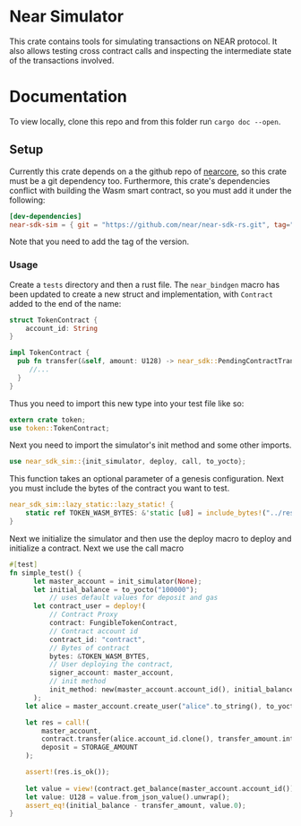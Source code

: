 # Near Simulator

This crate contains tools for simulating transactions on NEAR protocol.
It also allows testing cross contract calls and inspecting the intermediate state of the transactions
involved.

# Documentation
To view locally, clone this repo and from this folder run `cargo doc --open`.

## Setup

Currently this crate depends on a the github repo of [nearcore](https://github.com/near/nearcore), so this crate must be a git dependency too.
Furthermore, this crate's dependencies conflict with building the Wasm smart contract, so you must add it under the following:

```toml
[dev-dependencies]
near-sdk-sim = { git = "https://github.com/near/near-sdk-rs.git", tag="2.0.0" }

```

Note that you need to add the tag of the version.

### Usage

Create a `tests` directory and then a rust file. The `near_bindgen` macro has been updated to create a new struct and implementation, with `Contract` added to the end of the name:

```rust
struct TokenContract {
    account_id: String
}

impl TokenContract {
  pub fn transfer(&self, amount: U128) -> near_sdk::PendingContractTransaction {
     //...
  }
}
```

Thus you need to import this new type into your test file like so:

```rust
extern crate token;
use token::TokenContract;
```

Next you need to import the simulator's init method and some other imports.

```rust
use near_sdk_sim::{init_simulator, deploy, call, to_yocto};
```

This function takes an optional parameter of a genesis configuration. 
Next you must include the bytes of the contract you want to test.

```rust
near_sdk_sim::lazy_static::lazy_static! {
    static ref TOKEN_WASM_BYTES: &'static [u8] = include_bytes!("../res/token.wasm").as_ref();
}
```
Next we initialize the simulator and then use the deploy macro to deploy and 
initialize a contract.  Next we use the call macro
```rust
#[test]
fn simple_test() {
      let master_account = init_simulator(None);
      let initial_balance = to_yocto("100000");
          // uses default values for deposit and gas
      let contract_user = deploy!(
          // Contract Proxy
          contract: FungibleTokenContract,
          // Contract account id
          contract_id: "contract",
          // Bytes of contract
          bytes: &TOKEN_WASM_BYTES,
          // User deploying the contract,
          signer_account: master_account,
          // init method
          init_method: new(master_account.account_id(), initial_balance.into())
      );
    let alice = master_account.create_user("alice".to_string(), to_yocto("100"));

    let res = call!(
        master_account,
        contract.transfer(alice.account_id.clone(), transfer_amount.into()),
        deposit = STORAGE_AMOUNT
    );

    assert!(res.is_ok());
    
    let value = view!(contract.get_balance(master_account.account_id()));
    let value: U128 = value.from_json_value().unwrap();
    assert_eq!(initial_balance - transfer_amount, value.0);
}
```


